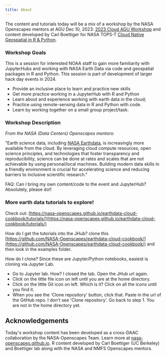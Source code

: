 ```yaml
---
title: About
---
```


The content and tutorials today will be a mix of a workshop by the NASA Openscapes mentors at AGU Dec 10, 2023: [2023 Cloud AGU Workshop](https://nasa-openscapes.github.io/2023-Cloud-Workshop-AGU/) and content developed by Carl Boettiger for NASA TOPS-T [Cloud Native Geospatial in R & Python](https://boettiger-lab.github.io/nasa-topst-env-justice/).

### Workshop Goals

This is a session for interested NOAA staff to gain more familiarity with JupyterHubs and working with NASA Earth Data via code and geospatial packages in R and Python. This session is part of development of larger hack day events in 2024.

- Provide an inclusive place to learn and practice new skills
- Get more practice working in a JupyterHub with R and Python
- Learn about and experience working with earth data in the cloud;
- Practice using remote-sensing data in R and Python with code. 
- Learn by working together on a small group project/task. 


### Workshop Description

*From the NASA (Data Centers) Openscapes mentors*:

"Earth science data, including [NASA Earthdata](https://www.earthdata.nasa.gov/), is increasingly more available from the cloud. By leveraging cloud compute resources, open science principles, and technologies that foster transparency and reproducibility, science can be done at rates and scales that are not achievable by using personal/local machines. Building modern data skills in a friendly environment is crucial for accelerating science and reducing barriers to inclusive scientific research."

FAQ: Can I bring my own content/code to the event and JupyterHub? Absolutely, please do!!

### More earth data tutorials to explore!

Check out: [https://nasa-openscapes.github.io/earthdata-cloud-cookbook/tutorials/](https://nasa-openscapes.github.io/earthdata-cloud-cookbook/tutorials/)

How do I get the tutorials into the JHub? clone this [https://github.com/NASA-Openscapes/earthdata-cloud-cookbook/](https://github.com/NASA-Openscapes/earthdata-cloud-cookbook/) and then look in the examples folder.

How do I clone? Since these are Jupyter/Python notebooks, easiest is cloning via Jupyter Lab.

* Go to Jupyter lab. How? I closed the tab. Open the JHub url again.
* Click on the little file icon on left until you are at the home directory.
* Click on the little Git icon on left. Which is it? Click on all the icons until you find it.
* When you see the 'Clone repository' button, click that. Paste in the url of the GitHub repo.  I don't see 'Clone repository'. Go back to step 1. You are not in the home directory yet.


## Acknowledgements

Today's workshop content has been developed as a cross-DAAC collaboration by the NASA-Openscapes Team. Learn more at [nasa-openscapes.github.io](https://nasa-openscapes.github.io). R content developed by Carl Boettiger (UC Berkeley) and Boettiger lab along with the NASA and NMFS Openscapes mentors.

